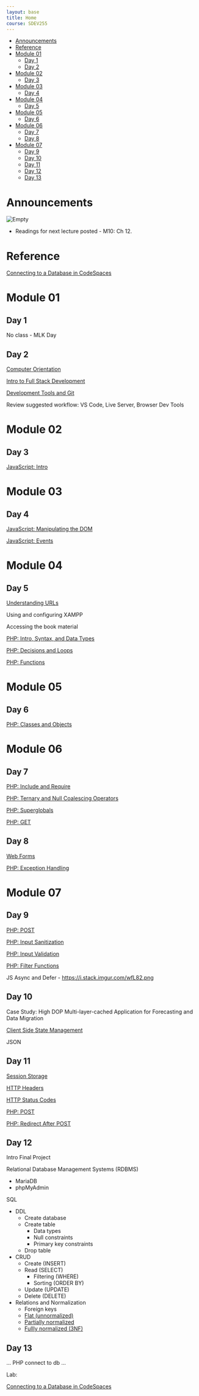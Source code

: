 ```yaml
---
layout: base
title: Home
course: SDEV255
---
```


- [Announcements](#announcements)
- [Reference](#reference)
- [Module 01](#module-01)
  - [Day 1](#day-1)
  - [Day 2](#day-2)
- [Module 02](#module-02)
  - [Day 3](#day-3)
- [Module 03](#module-03)
  - [Day 4](#day-4)
- [Module 04](#module-04)
  - [Day 5](#day-5)
- [Module 05](#module-05)
  - [Day 6](#day-6)
- [Module 06](#module-06)
  - [Day 7](#day-7)
  - [Day 8](#day-8)
- [Module 07](#module-07)
  - [Day 9](#day-9)
  - [Day 10](#day-10)
  - [Day 11](#day-11)
  - [Day 12](#day-12)
  - [Day 13](#day-13)

# Announcements

![Empty](https://encrypted-tbn0.gstatic.com/images?q=tbn:ANd9GcS1DRSnSPeoqsbaeBITkzKYK8rwadli-d-JcuREzOwcnx8-Zby_iVfQxargkOG1yv45TWg&usqp=CAU)

- Readings for next lecture posted - M10: Ch 12.

# Reference

[Connecting to a Database in CodeSpaces](db_connection_codespaces.md)

# Module 01

## Day 1

No class - MLK Day

## Day 2

[Computer Orientation](../common/computer_orientation.html?course=SDEV255)

[Intro to Full Stack Development](intro_full_stack_development.md)

[Development Tools and Git](../common/git.html?course=SDEV255)

Review suggested workflow: VS Code, Live Server, Browser Dev Tools

# Module 02

## Day 3

[JavaScript: Intro](javascript_intro.md)

# Module 03

## Day 4

[JavaScript: Manipulating the DOM](javascript_manipulating_dom.md)

[JavaScript: Events](javascript_events.md)

# Module 04

## Day 5

[Understanding URLs](urls.md)

Using and configuring XAMPP

Accessing the book material

[PHP: Intro, Syntax, and Data Types](php_intro.md)

[PHP: Decisions and Loops](php_decisions_loops.md)

[PHP: Functions](php_functions.md)

# Module 05

## Day 6

[PHP: Classes and Objects](php_classes_objects.md)

# Module 06

## Day 7

[PHP: Include and Require](php_include_require.md)

[PHP: Ternary and Null Coalescing Operators](php_ternary_null_coalescing_operators.md)

[PHP: Superglobals](php_superglobal_arrays.md)

[PHP: GET](php_GET.md)

## Day 8

[Web Forms](../common/html_forms.html?course=SDEV255)

[PHP: Exception Handling](php_exception_handling.md)

# Module 07

## Day 9

[PHP: POST](php_POST.md)

[PHP: Input Sanitization](php_input_sanitization.md)

[PHP: Input Validation](php_input_validation.md)

[PHP: Filter Functions](php_filter_functions.md)

JS Async and Defer - https://i.stack.imgur.com/wfL82.png

## Day 10

Case Study: High DOP Multi-layer-cached Application for Forecasting and Data Migration

<!--
- Client needs end of day:
    - Aggregation reports for meter usage by region
    - Subset of data migrated to client data repository
- Strategy 1: Calculation Level Caching
    - During calc of forecast, an hourly time-zone mapping data structure for meter date range is used repeatedly
    - Fetch once, cache for this meter for duration of forecast
- Strategy 2: Application Level Caching
    - Weather data (shared among multiple meters), cache it for all of them until...
    - Pricing data (shared among multiple meters), cache it for all of them until...
    - Retention policy:
      - Weather changes (daily)
      - Pricing changes (daily)
      - Meter usage (monthly)
- Strategy 3: Parallel processing
    - Many instances of app running, each pulling off meters to forecast
    - Put meters that share attributes, on the same application instance so they can share cache
    - Use partitioning to spread the load within the shared database to avoid contention
- Strategy 4: Incremental forecasting
    - Weather data only really changes for next week or so
    - Forecast requirement may be for several years
    - Daily forecast for next week
    - Weekend forecast for full range
-->

[Client Side State Management](state_management.md)

JSON

## Day 11

[Session Storage](sessions.md)

[HTTP Headers](php_http_headers.md)

[HTTP Status Codes](php_http_status_codes.md)

[PHP: POST](php_POST.md)

[PHP: Redirect After POST](php_redirect_after_post.md)

## Day 12

Intro Final Project

Relational Database Management Systems (RDBMS)

- MariaDB
- phpMyAdmin

SQL

- DDL
  - Create database
  - Create table
    - Data types
    - Null constraints
    - Primary key constraints
  - Drop table
- CRUD
  - Create (INSERT)
  - Read (SELECT)
    - Filtering (WHERE)
    - Sorting (ORDER BY)
  - Update (UPDATE)
  - Delete (DELETE)
- Relations and Normalization
  - Foreign keys
  - [Flat (unnormalized)](examples/dog_schema_flat.csv)
  - [Partially normalized](examples/dog_schema_partially_normalized.sql)
  - [Fullly normalized (3NF)](examples/dog_schema_partially_normalized.sql)

## Day 13

... PHP connect to db ...

Lab:

[Connecting to a Database in CodeSpaces](db_connection_codespaces.md)
